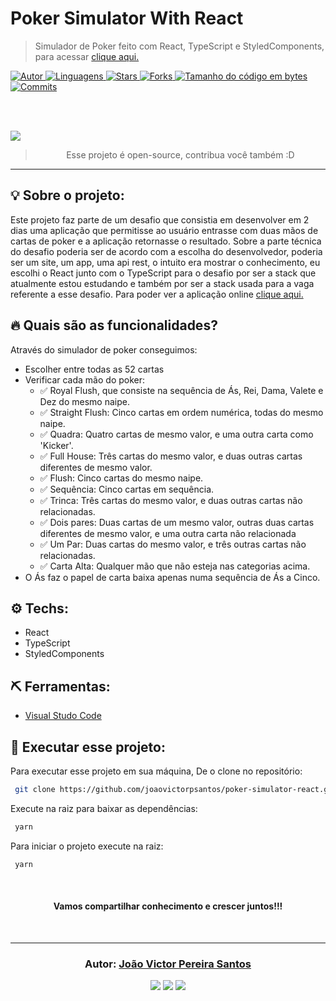 # Poker Simulator With React

> Simulador de Poker feito com React, TypeScript e StyledComponents, para acessar <a href="https://joaovictorpsantos.github.io/poker-simulator-react/"> clique aqui. </a>

<a href="https://github.com/joaovictorpsantos">
<img alt="Autor" src="https://img.shields.io/badge/autor-JoãoVictorPereiraSantos-004400?style=flat-square">
</a>

<a href="#">
<img alt="Linguagens" src="https://img.shields.io/github/languages/count/joaovictorpsantos/poker-simulator-react?color=004400&style=flat-square">
</a>

<a href="https://github.com/joaovictorpsantos/poker-simulator-react/stargazers">
<img alt="Stars" src="https://img.shields.io/github/stars/joaovictorpsantos/poker-simulator-react?color=004400&style=flat-square">
</a>

<a href="https://github.com/joaovictorpsantos/poker-simulator-react/network/members">
<img alt="Forks" src="https://img.shields.io/github/forks/joaovictorpsantos/poker-simulator-react?color=004400&style=flat-square">
</a>

<a href="#">
<img alt="Tamanho do código em bytes" src="https://img.shields.io/github/languages/code-size/joaovictorpsantos/poker-simulator-react?color=004400&style=flat-square">
</a>

<a href="https://github.com/joaovictorpsantos/poker-simulator-react/commits/master">
<img alt="Commits" src="https://img.shields.io/github/last-commit/joaovictorpsantos/poker-simulator-react?color=004400&style=flat-square">
</a>

<br/><br/>

<div style="margin: 0 auto;">
<img src="assets_readme/example_1.gif">
</div>

<blockquote align="center">
  Esse projeto é open-source, contribua você também :D
</blockquote>

<hr/>

## 💡 Sobre o projeto:

Este projeto faz parte de um desafio que consistia em desenvolver em 2 dias uma aplicação que permitisse ao usuário entrasse com duas mãos de cartas de poker e a aplicação retornasse o resultado. Sobre a parte técnica do desafio poderia ser de acordo com a escolha do desenvolvedor, poderia ser um site, um app, uma api rest, o intuito era mostrar o conhecimento, eu escolhi o React junto com o TypeScript para o desafio por ser a stack que atualmente estou estudando e também por ser a stack usada para a vaga referente a esse desafio. Para poder ver a aplicação online <a href="https://joaovictorpsantos.github.io/poker-simulator-react/"> clique aqui. </a>

## 🔥 Quais são as funcionalidades?

Através do simulador de poker conseguimos:

- Escolher entre todas as 52 cartas
- Verificar cada mão do poker:
  - ✅ Royal Flush, que consiste na sequência de Ás, Rei, Dama, Valete e Dez do mesmo naipe.
  - ✅ Straight Flush: Cinco cartas em ordem numérica, todas do mesmo naipe.
  - ✅ Quadra: Quatro cartas de mesmo valor, e uma outra carta como 'Kicker'.
  - ✅ Full House: Três cartas do mesmo valor, e duas outras cartas diferentes de mesmo valor.
  - ✅ Flush: Cinco cartas do mesmo naipe.
  - ✅ Sequência: Cinco cartas em sequência.
  - ✅ Trinca: Três cartas do mesmo valor, e duas outras cartas não relacionadas.
  - ✅ Dois pares: Duas cartas de um mesmo valor, outras duas cartas diferentes de mesmo valor, e uma outra carta não relacionada
  - ✅ Um Par: Duas cartas do mesmo valor, e três outras cartas não relacionadas.
  - ✅ Carta Alta: Qualquer mão que não esteja nas categorias acima.
- O Ás faz o papel de carta baixa apenas numa sequência de Ás a Cinco.

## ⚙️ Techs:

- React
- TypeScript
- StyledComponents

## ⛏ Ferramentas:

- [Visual Studo Code](https://code.visualstudio.com/download)

## 🏁 Executar esse projeto:

Para executar esse projeto em sua máquina,
De o clone no repositório:

```bash
 git clone https://github.com/joaovictorpsantos/poker-simulator-react.git
```

Execute na raiz para baixar as dependências:

```bash
 yarn
```

Para iniciar o projeto execute na raiz:

```bash
 yarn
```

<br/>

<h4 align="center">
  Vamos compartilhar conhecimento e crescer juntos!!!
</h4>

<br/>

---

<h3 align="center">
Autor: <a alt="João Victor Pereira Santos" href="https://github.com/joaovictorpsantos">João Victor Pereira Santos</a>
</h3>

<p align="center">

  <a alt="João Victor Pereira Santos Linkedin" href="https://www.linkedin.com/in/joao-victor-pereira-santos//">
    <img src="https://img.shields.io/badge/LinkedIn-Jo%C3%A3o%20Victor%20Pereira%20Santos-blue?logo=linkedin"/></a>
  <a alt="João Victor Pereira Santos GitHub" href="https://github.com/joaovictorpsantos">
  <img src="https://img.shields.io/badge/GitHub-joaovictorpsantos-lightgrey?logo=github"/></a>
 <a alt="João Victor Pereira Santos Twitter" href="https://twitter.com/_joaovictorps">
  <img src="https://img.shields.io/badge/Twitter-__joaovictorps-blue?logo=twitter"/></a>

</p>
